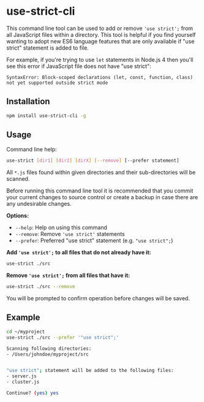 use-strict-cli
==============
This command line tool can be used to add or remove `'use strict';`
from all JavaScript files within a directory. This tool is helpful
if you find yourself wanting to adopt new ES6 language features that
are only available if "use strict" statement is added to file.

For example, if you're trying to use `let` statements in Node.js 4
then you'll see this error if JavaScript file does not have "use strict":

`SyntaxError: Block-scoped declarations (let, const, function, class) not yet supported outside strict mode`

## Installation

```bash
npm install use-strict-cli -g
```

## Usage

Command line help:
```bash
use-strict [dir1] [dir2] [dirX] [--remove] [--prefer statement]
```

All `*.js` files found within given directories and
their sub-directories will be scanned.

Before running this command line tool it is recommended
that you commit your current changes to source control
or create a backup in case there are any undesirable
changes.

**Options:**
- `--help`: Help on using this command
- `--remove`: Remove `'use strict'` statements
- `--prefer`: Preferred "use strict" statement (e.g. `"use strict";`)

**Add `'use strict';` to all files that do not already have it:**
```bash
use-strict ./src
```

**Remove `'use strict';` from all files that have it:**
```bash
use-strict ./src --remove
```

You will be prompted to confirm operation before changes will be saved.

## Example

```bash
cd ~/myproject
use-strict ./src --prefer '"use strict";'

Scanning following directories:
- /Users/johndoe/myproject/src


"use strict"; statement will be added to the following files:
- server.js
- cluster.js

Continue? (yes) yes
```